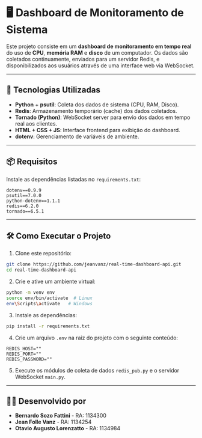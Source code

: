 # 🖥️ Dashboard de Monitoramento de Sistema

Este projeto consiste em um **dashboard de monitoramento em tempo real** do uso de **CPU**, **memória RAM** e **disco** de um computador. Os dados são coletados continuamente, enviados para um servidor Redis, e disponibilizados aos usuários através de uma interface web via WebSocket.

---

## 🚀 Tecnologias Utilizadas

- **Python** + **psutil**: Coleta dos dados de sistema (CPU, RAM, Disco).
- **Redis**: Armazenamento temporário (cache) dos dados coletados.
- **Tornado (Python)**: WebSocket server para envio dos dados em tempo real aos clientes.
- **HTML + CSS + JS**: Interface frontend para exibição do dashboard.
- **dotenv**: Gerenciamento de variáveis de ambiente.

---

## 📦 Requisitos

Instale as dependências listadas no `requirements.txt`:

```
dotenv==0.9.9
psutil==7.0.0
python-dotenv==1.1.1
redis==6.2.0
tornado==6.5.1
```

---

## 🛠️ Como Executar o Projeto

1. Clone este repositório:

```bash
git clone https://github.com/jeanvanz/real-time-dashboard-api.git
cd real-time-dashboard-api
```

2. Crie e ative um ambiente virtual:

```bash
python -m venv env
source env/bin/activate  # Linux
env\Scripts\activate   # Windows
```

3. Instale as dependências:

```bash
pip install -r requirements.txt
```

4. Crie um arquivo `.env` na raiz do projeto com o seguinte conteúdo:

```
REDIS_HOST=""
REDIS_PORT=""
REDIS_PASSWORD=""
```

5. Execute os módulos de coleta de dados `redis_pub.py` e o servidor WebSocket `main.py`.

---

## 👨‍💻 Desenvolvido por

- **Bernardo Sozo Fattini** - RA: 1134300  
- **Jean Folle Vanz** - RA: 1134254
- **Otavio Augusto Lorenzatto** - RA: 1134984
